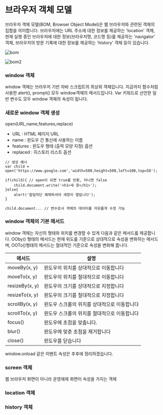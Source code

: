 # 브라우저 객체 모델

브라우저 객체 모델(BOM, Browser Object Model)은 웹 브라우저와 관련된 객체의 집합을 의미합니다. 브라우저에는 URL 주소에 대한 정보를 제공하는 'location' 객체, 현재 실행 중인 브라우저에 대한 정보(브라우저명, 코드명 등)를 제공하는 'navigator' 객체, 브라우저의 방문 기록에 대한 정보를 제공하는 'history' 객체 등이 있습니다.

![bom](https://velog.velcdn.com/images%2Fyseonjin%2Fpost%2F356067c2-a539-4ef6-ad66-e0da5f27c877%2F%E1%84%89%E1%85%B3%E1%84%8F%E1%85%B3%E1%84%85%E1%85%B5%E1%86%AB%E1%84%89%E1%85%A3%E1%86%BA%202020-10-19%2023.03.18.png)

![bom2](https://img1.daumcdn.net/thumb/R1280x0/?scode=mtistory2&fname=https%3A%2F%2Fblog.kakaocdn.net%2Fdn%2FBRRua%2FbtqDUEkXNSk%2Fb9C0Vsyz765CghNr1xJSZ0%2Fimg.png)

### window 객체
­window 객체는 브라우저 기반 자바 스크립트의 최상위 객체입니다. 지금까지 함수처럼 사용한 alert(), prompt() 모두 window객체의 메서드입니다. Var 키워드로 선언한 일반 변수도 모두 window 객체의 속성이 됩니다.

### 새로운 window 객체 생성
open(URL,name,features,replace)   
 - URL : HTML 페이지 URL
 - name : 윈도우 간 통신에 사용하는 이름
 - features : 윈도우 형태 (출력 모양 지정) 옵션
 - replaced : 히스토리 리스트 옵션
```
// 생성 예시
var child = open('https://www.google.com','width=500,height=500,left=100,top=50');

if(child){ // open이 되면 true를 반환, 아니면 false
    child.document.write('<h1>새 창</h1>');
}else{
    alert('팝업차단 해제하셔야 새창이 열립니다');
}

child.document... // 변수로서 객체의 데이터를 자유롭게 수정 가능
```
### window 객체의 기본 메서드
window 객체는 자신의 형태와 위치를 변경할 수 있게 다음과 같은 메서드를 제공합니다.
OOby() 형태의 메서드는 현재 위도를 기준으로 상대적으로 속성을 변화하는 메서드며, OOTo()형태의 메서드는 절대적인 기준으로 속성을 변화해 줍니다.
  
|메서드|설명|
|---|---|
|moveBy(x, y)|윈도우의 위치를 상대적으로 이동합니다|
|moveTo(x, y)|윈도우의 위치를 절대적으로 이동합니다|
|resizeBy(x, y)|윈도우의 크기를 상대적으로 지정합니다|
|resizeTo(x, y)|윈도우의 크기를 절대적으로 지정합니다|
|scrollBy(x, y)|윈도우 스크롤의 위치를 상대적으로 이동합니다|
|scrollTo(x, y)|윈도우 스크롤의 위치를 절대적으로 이동합니다|
|focus()|윈도우에 초점을 맞춥니다.|
|blur()|윈도우에 맞춘 초점을 제거합니다|
|close()|윈도우를 닫습니다|
  
window.onload 같은 이벤트 속성은 추후에 정리하겠습니다.

### screen 객체
웹 브라우저 화면이 아니라 운영체제 화면이 속성을 가지는 객체 




### location 객체



### history 객체














